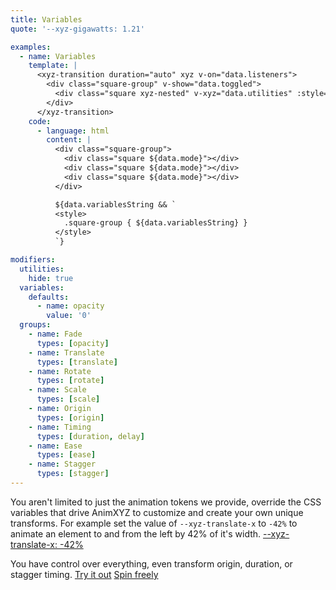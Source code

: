 ```yaml
---
title: Variables
quote: '--xyz-gigawatts: 1.21'

examples:
  - name: Variables
    template: |
      <xyz-transition duration="auto" xyz v-on="data.listeners">
        <div class="square-group" v-show="data.toggled">
          <div class="square xyz-nested" v-xyz="data.utilities" :style="data.variables" v-for="index in 3" :key="index"></div>
        </div>
      </xyz-transition>
    code:
      - language: html
        content: |
          <div class="square-group">
            <div class="square ${data.mode}"></div>
            <div class="square ${data.mode}"></div>
            <div class="square ${data.mode}"></div>
          </div>

          ${data.variablesString && `
          <style>
            .square-group { ${data.variablesString} }
          </style>
          `}

modifiers:
  utilities:
    hide: true
  variables:
    defaults:
      - name: opacity
        value: '0'
  groups:
    - name: Fade
      types: [opacity]
    - name: Translate
      types: [translate]
    - name: Rotate
      types: [rotate]
    - name: Scale
      types: [scale]
    - name: Origin
      types: [origin]
    - name: Timing
      types: [duration, delay]
    - name: Ease
      types: [ease]
    - name: Stagger
      types: [stagger]
---
```


You aren't limited to just the animation tokens we provide, override the CSS variables that drive AnimXYZ to customize and create your own unique transforms. For example set the value of `--xyz-translate-x` to `-42%` to animate an element to and from the left by 42% of it's width. [--xyz-translate-x: -42%](?tab=examples&group=Translate&variables=translate-x:-42%#variables)

You have control over everything, even transform origin, duration, or stagger timing.
[Try it out](?tab=examples&group=Origin&variables=origin:75%,rotate-z:90deg,rotate-x:90deg#variables) [Spin freely](?tab=examples&variables=translate-y:-100vh,translate-x:-100vh,rotate-x:90deg,rotate-z:-360deg,origin:-200%,stagger:.1s,duration:1s#variables)
